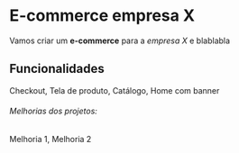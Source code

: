 # E-commerce empresa X

Vamos criar um **e-commerce** para a *empresa X* e blablabla

## Funcionalidades

Checkout, Tela de produto, Catálogo, Home com banner

###### Melhorias dos projetos:

Melhoria 1, Melhoria 2
